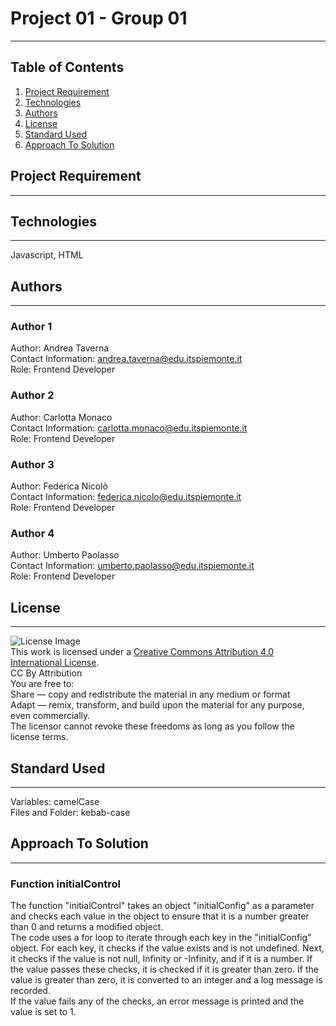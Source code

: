 # Project 01 - Group 01
***
## Table of Contents
1. [Project Requirement](#project-requirement)
2. [Technologies](#technologies)
3. [Authors](#authors)
4. [License](#license)
5. [Standard Used](#standard-used)
6. [Approach To Solution](#approach-to-solution)

## Project Requirement
***


## Technologies
***
Javascript, HTML

## Authors
***
### Author 1
Author: Andrea Taverna  
Contact Information: andrea.taverna@edu.itspiemonte.it  
Role: Frontend Developer
### Author 2
Author: Carlotta Monaco  
Contact Information: carlotta.monaco@edu.itspiemonte.it  
Role: Frontend Developer
### Author 3
Author: Federica Nicolò  
Contact Information: federica.nicolo@edu.itspiemonte.it  
Role: Frontend Developer  
### Author 4
Author: Umberto Paolasso  
Contact Information: umberto.paolasso@edu.itspiemonte.it  
Role: Frontend Developer

## License
***
![License Image](http://creativecommons.org/licenses/by/4.0/)  
This work is licensed under a [Creative Commons Attribution 4.0 International License](http://creativecommons.org/licenses/by/4.0/).   
CC By Attribution  
You are free to:  
Share — copy and redistribute the material in any medium or format  
Adapt — remix, transform, and build upon the material for any purpose, even commercially.  
The licensor cannot revoke these freedoms as long as you follow the license terms.

## Standard Used
***
Variables: camelCase  
Files and Folder: kebab-case

## Approach To Solution
***
### Function initialControl
The function "initialControl" takes an object "initialConfig" as a parameter and checks each value in the object to ensure that it is a number greater than 0 and returns a modified object.  
The code uses a for loop to iterate through each key in the "initialConfig" object. For each key, it checks if the value exists and is not undefined. Next, it checks if the value is not null, Infinity or -Infinity, and if it is a number. If the value passes these checks, it is checked if it is greater than zero. If the value is greater than zero, it is converted to an integer and a log message is recorded.  
If the value fails any of the checks, an error message is printed and the value is set to 1.

